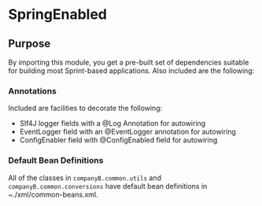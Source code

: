 # SpringEnabled

## Purpose
By importing this module, you get a pre-built set of dependencies suitable for building most Sprint-based applications.
Also included are the following:

### Annotations
Included are facilities to decorate the following:
*   Slf4J logger fields with a @Log Annotation for autowiring
*   EventLogger field with an @EventLogger annotation for autowiring
*   ConfigEnabler field with @ConfigEnabled field for autowiring

### Default Bean Definitions
All of the classes in `companyB.common.utils` and `companyB.common.conversions` have default bean definitions in ~./xml/common-beans.xml.
